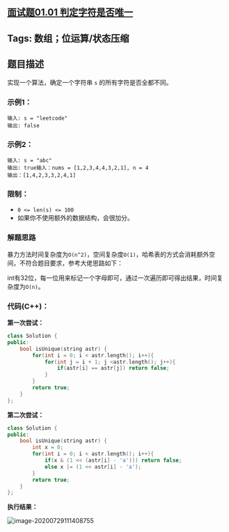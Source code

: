 ## [面试题01.01 判定字符是否唯一](https://leetcode-cn.com/problems/is-unique-lcci/)

## Tags: 数组；位运算/状态压缩

## 题目描述

实现一个算法，确定一个字符串 `s` 的所有字符是否全都不同。

### 示例1：

```
输入: s = "leetcode"
输出: false 
```

### 示例2：

```
输入: s = "abc"
输出: true输入：nums = [1,2,3,4,4,3,2,1], n = 4
输出：[1,4,2,3,3,2,4,1]
```

### 限制：

- `0 <= len(s) <= 100`
- 如果你不使用额外的数据结构，会很加分。

### 解题思路

暴力方法时间复杂度为`O(n^2)`，空间复杂度`O(1)`，哈希表的方式会消耗额外空间，不符合题目要求，参考大佬思路如下：

int有32位，每一位用来标记一个字母即可，通过一次遍历即可得出结果，时间复杂度为`O(n)`。

### 代码(C++)：

**第一次尝试：**

```C++
class Solution {
public:
    bool isUnique(string astr) {
        for(int i = 0; i < astr.length(); i++){
            for(int j = i + 1; j <astr.length(); j++){
                if(astr[i] == astr[j]) return false;
            }
        }
        return true;
    }
};
```

**第二次尝试：**

```C++
class Solution {
public:
    bool isUnique(string astr) {
        int x = 0;
        for(int i = 0; i < astr.length(); i++){
            if(x & (1 << (astr[i] - 'a'))) return false;
            else x |= (1 << astr[i] - 'a');
        }
        return true;
    }
};
```

**执行结果：**

![image-20200729111408755](C:/Users/DELL/AppData/Roaming/Typora/typora-user-images/image-20200729111408755.png)








